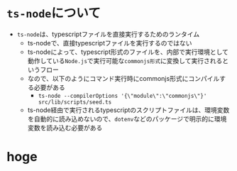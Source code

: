 
# `ts-node`について
- `ts-node`は、typescriptファイルを直接実行するためのランタイム
  - ts-nodeで、直接typescriptファイルを実行するのではない
  - ts-nodeによって、typescript形式のファイルを、内部で実行環境として動作している`Node.js`で実行可能な`commonjs形式`に変換して実行されるというフロー
  - なので、以下のようにコマンド実行時にcommonjs形式にコンパイルする必要がある
    - `ts-node --compilerOptions '{\"module\":\"commonjs\"}' src/lib/scripts/seed.ts`
  - ts-node経由で実行されるtypescriptのスクリプトファイルは、環境変数を自動的に読み込めないので、`dotenv`などのパッケージで明示的に環境変数を読み込む必要がある

# hoge